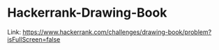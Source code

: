 # Hackerrank-Drawing-Book
Link: https://www.hackerrank.com/challenges/drawing-book/problem?isFullScreen=false
